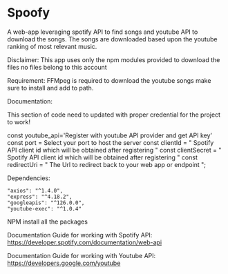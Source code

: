 # Spoofy
A web-app leveraging spotify API to find songs and youtube API to download the songs.
The songs are downloaded based upon the youtube ranking of most relevant music.

Disclaimer: This app uses only the npm modules provided to download the files no files belong to this account

Requirement:
FFMpeg is required to download the youtube songs make sure to install and add to path.

Documentation:

This section of code need to updated with proper credential for the project to work!

const youtube_api='Register with youtube API provider and get API key'
const port = Select your port to host the server 
const clientId = " Spotify API client id which will be obtained after registering "
const clientSecret = " Spotify API client id which will be obtained after registering "
const redirectUri = " The Url to redirect back to your web app or endpoint ";

Dependencies:

    "axios": "^1.4.0",
    "express": "^4.18.2",
    "googleapis": "^126.0.0",
    "youtube-exec": "^1.0.4"

NPM install all the packages


Documentation Guide for working with Spotify API:
https://developer.spotify.com/documentation/web-api

Documentation Guide for working with Youtube API:
https://developers.google.com/youtube






